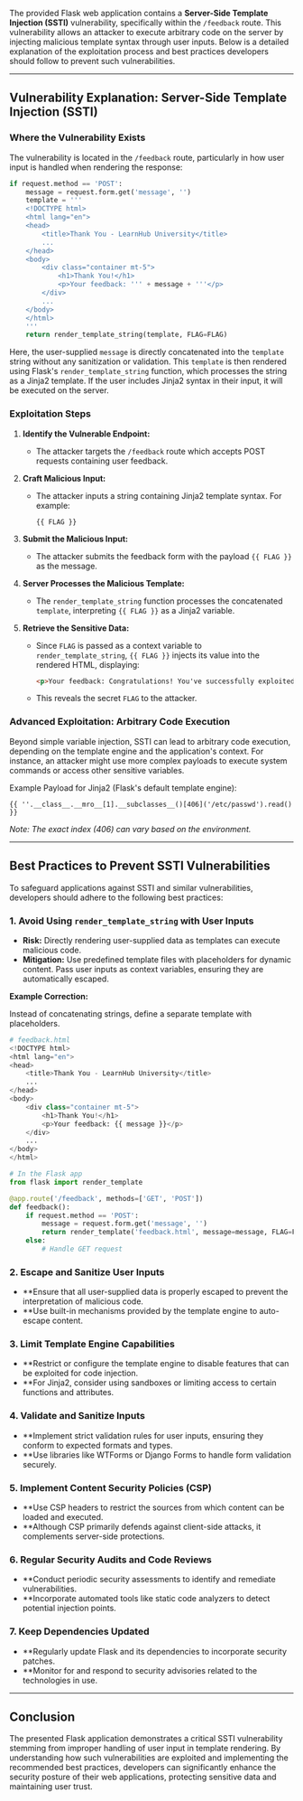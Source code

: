 The provided Flask web application contains a **Server-Side Template Injection (SSTI)** vulnerability, specifically within the `/feedback` route. This vulnerability allows an attacker to execute arbitrary code on the server by injecting malicious template syntax through user inputs. Below is a detailed explanation of the exploitation process and best practices developers should follow to prevent such vulnerabilities.

---

## **Vulnerability Explanation: Server-Side Template Injection (SSTI)**

### **Where the Vulnerability Exists**

The vulnerability is located in the `/feedback` route, particularly in how user input is handled when rendering the response:

```python
if request.method == 'POST':
    message = request.form.get('message', '')
    template = '''
    <!DOCTYPE html>
    <html lang="en">
    <head>
        <title>Thank You - LearnHub University</title>
        ...
    </head>
    <body>
        <div class="container mt-5">
            <h1>Thank You!</h1>
            <p>Your feedback: ''' + message + '''</p>
        </div>
        ...
    </body>
    </html>
    '''
    return render_template_string(template, FLAG=FLAG)
```

Here, the user-supplied `message` is directly concatenated into the `template` string without any sanitization or validation. This `template` is then rendered using Flask's `render_template_string` function, which processes the string as a Jinja2 template. If the user includes Jinja2 syntax in their input, it will be executed on the server.

### **Exploitation Steps**

1. **Identify the Vulnerable Endpoint:**
   - The attacker targets the `/feedback` route which accepts POST requests containing user feedback.

2. **Craft Malicious Input:**
   - The attacker inputs a string containing Jinja2 template syntax. For example:
     ```plaintext
     {{ FLAG }}
     ```

3. **Submit the Malicious Input:**
   - The attacker submits the feedback form with the payload `{{ FLAG }}` as the message.

4. **Server Processes the Malicious Template:**
   - The `render_template_string` function processes the concatenated `template`, interpreting `{{ FLAG }}` as a Jinja2 variable.

5. **Retrieve the Sensitive Data:**
   - Since `FLAG` is passed as a context variable to `render_template_string`, `{{ FLAG }}` injects its value into the rendered HTML, displaying:
     ```html
     <p>Your feedback: Congratulations! You've successfully exploited the SSTI vulnerability.</p>
     ```
   - This reveals the secret `FLAG` to the attacker.

### **Advanced Exploitation: Arbitrary Code Execution**

Beyond simple variable injection, SSTI can lead to arbitrary code execution, depending on the template engine and the application's context. For instance, an attacker might use more complex payloads to execute system commands or access other sensitive variables.

Example Payload for Jinja2 (Flask's default template engine):

```plaintext
{{ ''.__class__.__mro__[1].__subclasses__()[406]('/etc/passwd').read() }}
```

*Note: The exact index (406) can vary based on the environment.*

---

## **Best Practices to Prevent SSTI Vulnerabilities**

To safeguard applications against SSTI and similar vulnerabilities, developers should adhere to the following best practices:

### **1. Avoid Using `render_template_string` with User Inputs**

- **Risk:** Directly rendering user-supplied data as templates can execute malicious code.
- **Mitigation:** Use predefined template files with placeholders for dynamic content. Pass user inputs as context variables, ensuring they are automatically escaped.

**Example Correction:**

Instead of concatenating strings, define a separate template with placeholders.

```python
# feedback.html
<!DOCTYPE html>
<html lang="en">
<head>
    <title>Thank You - LearnHub University</title>
    ...
</head>
<body>
    <div class="container mt-5">
        <h1>Thank You!</h1>
        <p>Your feedback: {{ message }}</p>
    </div>
    ...
</body>
</html>
```

```python
# In the Flask app
from flask import render_template

@app.route('/feedback', methods=['GET', 'POST'])
def feedback():
    if request.method == 'POST':
        message = request.form.get('message', '')
        return render_template('feedback.html', message=message, FLAG=FLAG)
    else:
        # Handle GET request
```

### **2. Escape and Sanitize User Inputs**

- **Ensure that all user-supplied data is properly escaped to prevent the interpretation of malicious code.
- **Use built-in mechanisms provided by the template engine to auto-escape content.

### **3. Limit Template Engine Capabilities**

- **Restrict or configure the template engine to disable features that can be exploited for code injection.
- **For Jinja2, consider using sandboxes or limiting access to certain functions and attributes.

### **4. Validate and Sanitize Inputs**

- **Implement strict validation rules for user inputs, ensuring they conform to expected formats and types.
- **Use libraries like WTForms or Django Forms to handle form validation securely.

### **5. Implement Content Security Policies (CSP)**

- **Use CSP headers to restrict the sources from which content can be loaded and executed.
- **Although CSP primarily defends against client-side attacks, it complements server-side protections.

### **6. Regular Security Audits and Code Reviews**

- **Conduct periodic security assessments to identify and remediate vulnerabilities.
- **Incorporate automated tools like static code analyzers to detect potential injection points.

### **7. Keep Dependencies Updated**

- **Regularly update Flask and its dependencies to incorporate security patches.
- **Monitor for and respond to security advisories related to the technologies in use.

---

## **Conclusion**

The presented Flask application demonstrates a critical SSTI vulnerability stemming from improper handling of user input in template rendering. By understanding how such vulnerabilities are exploited and implementing the recommended best practices, developers can significantly enhance the security posture of their web applications, protecting sensitive data and maintaining user trust.